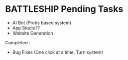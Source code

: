 # BATTLESHIP Pending Tasks
- AI Bot (Probs based system) 
- App Studio??
- Website Generation

Completed :
- Bug Fixes (One click at a time, Turn system)
